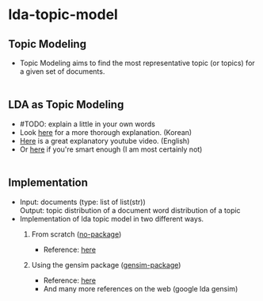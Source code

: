 # lda-topic-model

## Topic Modeling
- Topic Modeling aims to find the most representative topic (or topics) for a given  set of documents. 
<br/><br/>

## LDA as Topic Modeling
- #TODO: explain a little in your own words
- Look [here](https://ratsgo.github.io/from%20frequency%20to%20semantics/2017/06/01/LDA/) for a more thorough explanation. (Korean)
- [Here](https://youtu.be/T05t-SqKArY) is a great explanatory youtube video. (English)
- Or [here](https://www.jmlr.org/papers/volume3/blei03a/blei03a.pdf) if you're smart enough (I am most certainly not)
<br/><br/>

## Implementation
- Input: documents (type: list of list(str)) <br/>
  Output: topic distribution of a document
          word distribution of a topic
- Implementation of lda topic model in two different ways.
   1. From scratch ([no-package](no-package))
      - Reference: [here](https://ratsgo.github.io/from%20frequency%20to%20semantics/2017/07/09/lda/)

   2. Using the gensim package ([gensim-package](gensim-package))
      - Reference: [here](https://radimrehurek.com/gensim/models/ldamodel.html)
      - And many more references on the web (google lda gensim)


